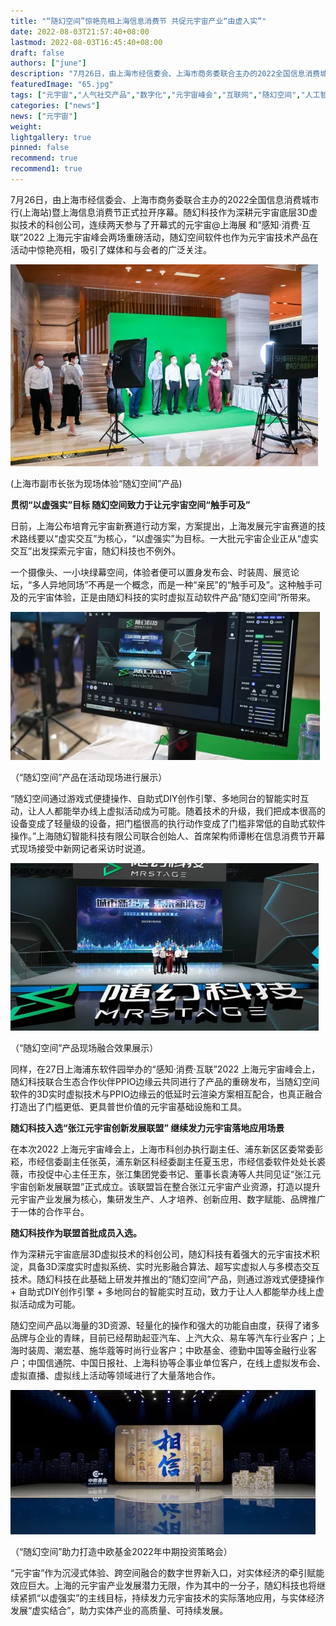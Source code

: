 ```yaml
---
title: "“随幻空间”惊艳亮相上海信息消费节 共促元宇宙产业“由虚入实”"
date: 2022-08-03T21:57:40+08:00
lastmod: 2022-08-03T16:45:40+08:00
draft: false
authors: ["june"]
description: "7月26日，由上海市经信委会、上海市商务委联合主办的2022全国信息消费城市行(上海站)暨上海信息消费节正式拉开序幕。"
featuredImage: "65.jpg"
tags: ["元宇宙","人气社交产品","数字化","元宇宙峰会","互联网","随幻空间","人工智能"]
categories: ["news"]
news: ["元宇宙"]
weight: 
lightgallery: true
pinned: false
recommend: true
recommend1: true
---
```


7月26日，由上海市经信委会、上海市商务委联合主办的2022全国信息消费城市行(上海站)暨上海信息消费节正式拉开序幕。随幻科技作为深耕元宇宙底层3D虚拟技术的科创公司，连续两天参与了开幕式的元宇宙@上海展 和“感知·消费·互联”2022 上海元宇宙峰会两场重磅活动，随幻空间软件也作为元宇宙技术产品在活动中惊艳亮相，吸引了媒体和与会者的广泛关注。

![img](61.png)

(上海市副市长张为现场体验“随幻空间”产品)

**贯彻“以虚强实”目标 随幻空间致力于让元宇宙空间“触手可及”**

日前，上海公布培育元宇宙新赛道行动方案，方案提出，上海发展元宇宙赛道的技术路线要以“虚实交互”为核心，“以虚强实”为目标。一大批元宇宙企业正从“虚实交互”出发探索元宇宙，随幻科技也不例外。

一个摄像头、一小块绿幕空间，体验者便可以置身发布会、时装周、展览论坛，“多人异地同场”不再是一个概念，而是一种“亲民”的“触手可及”。这种触手可及的元宇宙体验，正是由随幻科技的实时虚拟互动软件产品“随幻空间”所带来。

![img](62.png)

（“随幻空间”产品在活动现场进行展示）

“随幻空间通过游戏式便捷操作、自助式DIY创作引擎、多地同台的智能实时互动，让人人都能举办线上虚拟活动成为可能。随着技术的升级，我们把成本很高的设备变成了轻量级的设备，把门槛很高的执行动作变成了门槛非常低的自助式软件操作。”上海随幻智能科技有限公司联合创始人、首席架构师谭彬在信息消费节开幕式现场接受中新网记者采访时说道。

![img](63.png)

（“随幻空间”产品现场融合效果展示）

同样，在27日上海浦东软件园举办的“感知·消费·互联”2022 上海元宇宙峰会上，随幻科技联合生态合作伙伴PPIO边缘云共同进行了产品的重磅发布，当随幻空间软件的3D实时虚拟技术与PPIO边缘云的低延时云渲染方案相互配合，也真正融合打造出了门槛更低、更具普世价值的元宇宙基础设施和工具。



**随幻科技入选“张江元宇宙创新发展联盟” 继续发力元宇宙落地应用场景**

在本次2022 上海元宇宙峰会上，上海市科创办执行副主任、浦东新区区委常委彭崧，市经信委副主任张英，浦东新区科经委副主任夏玉忠，市经信委软件处处长裘薇，市投促中心主任王东，张江集团党委书记、董事长袁涛等人共同见证“张江元宇宙创新发展联盟”正式成立。该联盟旨在整合张江元宇宙产业资源，打造以提升元宇宙产业发展为核心，集研发生产、人才培养、创新应用、数字赋能、品牌推广于一体的合作平台。

**随幻科技作为联盟首批成员入选。**

作为深耕元宇宙底层3D虚拟技术的科创公司，随幻科技有着强大的元宇宙技术积淀，具备3D深度实时虚拟系统、实时光影融合算法、超写实虚拟人与多模态交互技术。随幻科技在此基础上研发并推出的“随幻空间”产品，则通过游戏式便捷操作 + 自助式DIY创作引擎 + 多地同台的智能实时互动，致力于让人人都能举办线上虚拟活动成为可能。

随幻空间产品以海量的3D资源、轻量化的操作和强大的功能自由度，获得了诸多品牌与企业的青睐，目前已经帮助起亚汽车、上汽大众、易车等汽车行业客户；上海时装周、潮宏基、施华蔻等时尚行业客户；中欧基金、德勤中国等金融行业客户；中国信通院、中国日报社、上海科协等企事业单位客户，在线上虚拟发布会、虚拟直播、虚拟线上活动等领域进行了大量落地合作。

![img](64.png)

（“随幻空间”助力打造中欧基金2022年中期投资策略会）

“元宇宙”作为沉浸式体验、跨空间融合的数字世界新入口，对实体经济的牵引赋能效应巨大。上海的元宇宙产业发展潜力无限，作为其中的一分子，随幻科技也将继续紧抓“以虚强实”的主线目标，持续发力元宇宙技术的实际落地应用，与实体经济发展“虚实结合”，助力实体产业的高质量、可持续发展。